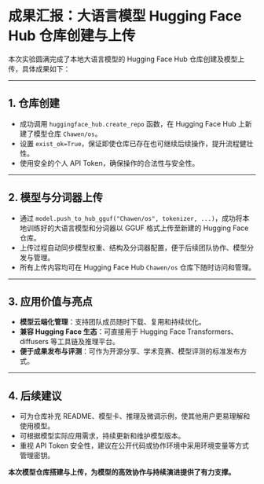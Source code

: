 # 成果汇报：大语言模型 Hugging Face Hub 仓库创建与上传

本次实验圆满完成了本地大语言模型的 Hugging Face Hub 仓库创建及模型上传，具体成果如下：

---

## 1. 仓库创建

- 成功调用 `huggingface_hub.create_repo` 函数，在 Hugging Face Hub 上新建了模型仓库 `Chawen/os`。
- 设置 `exist_ok=True`，保证即使仓库已存在也可继续后续操作，提升流程健壮性。
- 使用安全的个人 API Token，确保操作的合法性与安全性。

---

## 2. 模型与分词器上传

- 通过 `model.push_to_hub_gguf("Chawen/os", tokenizer, ...)`，成功将本地训练好的大语言模型和分词器以 GGUF 格式上传至新建的 Hugging Face 仓库。
- 上传过程自动同步模型权重、结构及分词器配置，便于后续团队协作、模型分发与管理。
- 所有上传内容均可在 Hugging Face Hub `Chawen/os` 仓库下随时访问和管理。

---

## 3. 应用价值与亮点

- **模型云端化管理**：支持团队成员随时下载、复用和持续优化。
- **兼容 Hugging Face 生态**：可直接用于 Hugging Face Transformers、diffusers 等工具链及推理平台。
- **便于成果发布与评测**：可作为开源分享、学术竞赛、模型评测的标准发布方式。

---

## 4. 后续建议

- 可为仓库补充 README、模型卡、推理及微调示例，使其他用户更易理解和使用模型。
- 可根据模型实际应用需求，持续更新和维护模型版本。
- 重视 API Token 安全性，建议在公开代码或协作环境中采用环境变量等方式管理密钥。

**本次模型仓库搭建与上传，为模型的高效协作与持续演进提供了有力支撑。**
